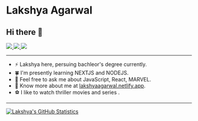 # Lakshya Agarwal

## Hi there 👋

<p>
  <a href="https://stackoverflow.com/users/21215843/lakshya-agarwal">
    <img src="https://img.shields.io/badge/-@Lakshya-f48024?style=flat-square&labelColor=f48024&logo=stackoverflow&logoColor=white&link=https://stackoverflow.com/users/21215843/lakshya-agarwal">
   <a/>
  <a href="https://www.linkedin.com/in/lakshya6378/">
    <img src="https://img.shields.io/badge/-lakshya6378-blue?style=flat-square&logo=Linkedin&logoColor=white&link=https://www.linkedin.com/in/lakshya6378/">
  <a/>
   <a href="mailto:agarwallakshya99@gmail.com">
    <img src="https://img.shields.io/badge/-agarwallakshya99@gmail.com-c14438?style=flat-square&logo=Gmail&logoColor=white&link=mailto:agarwallakshya99@gmail.com">
   <a/>
</p>

     
-------

-  ⚡ Lakshya here, persuing bachleor's degree currently. 
-  🍀 I'm presently learning NEXTJS and NODEJS.
-  💭 Feel free to ask me about JavaScript, React, MARVEL.
-  🍎 Know more about me at [lakshyaagarwal.netlify.app](https://lakshyaagarwal.netlify.app/).
-  ⚽ I like to watch thriller movies and series .

-------


[![Lakshya's GitHub Statistics](https://github-readme-stats.vercel.app/api?username=lakshya6378&show_icons=true&include_all_commits=true)](https://github.com/lakshya6378)



